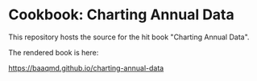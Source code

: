 # Cookbook: Charting Annual Data

This repository hosts the source for the hit book "Charting Annual Data".

The rendered book is here:

  https://baaqmd.github.io/charting-annual-data
